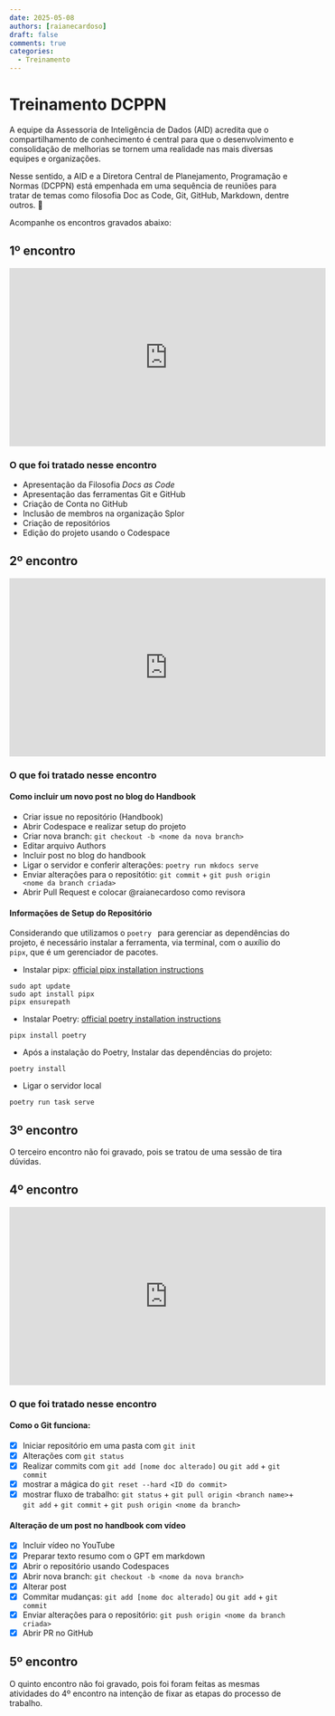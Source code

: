 ```yaml
---
date: 2025-05-08
authors: [raianecardoso]
draft: false
comments: true
categories:
  - Treinamento
---
```


# Treinamento DCPPN

A equipe da Assessoria de Inteligência de Dados (AID) acredita que o compartilhamento de conhecimento é central para que o desenvolvimento e consolidação de melhorias se tornem uma realidade nas mais diversas equipes e organizações.


<!-- more -->

Nesse sentido, a AID  e a Diretora Central de Planejamento, Programação e Normas (DCPPN) está empenhada em uma sequência de reuniões para tratar de temas como filosofia Doc as Code, Git, GitHub, Markdown, dentre outros. :rocket:

Acompanhe os encontros gravados abaixo:

## 1º encontro

<iframe width="560" height="315" src="https://www.youtube.com/embed/W1ixJnWQaP4?si=Fn2I_m5zSTAzaqV-" title="YouTube video player" frameborder="0" allow="accelerometer; autoplay; clipboard-write; encrypted-media; gyroscope; picture-in-picture; web-share" referrerpolicy="strict-origin-when-cross-origin" allowfullscreen></iframe>

### O que foi tratado nesse encontro

- Apresentação da Filosofia _Docs as Code_
- Apresentação das ferramentas Git e GitHub
- Criação de Conta no GitHub
- Inclusão de membros na organização Splor
- Criação de repositórios
- Edição do projeto usando o Codespace

## 2º encontro

<iframe width="560" height="315" src="https://www.youtube.com/embed/9WYeziycXXE?si=F-3dgv0idzX508eJ" title="YouTube video player" frameborder="0" allow="accelerometer; autoplay; clipboard-write; encrypted-media; gyroscope; picture-in-picture; web-share" referrerpolicy="strict-origin-when-cross-origin" allowfullscreen></iframe>

### O que foi tratado nesse encontro

#### Como incluir um novo post no blog do Handbook
- Criar issue no repositório (Handbook)
- Abrir Codespace e realizar setup do projeto
- Criar nova branch: `git checkout -b <nome da nova branch>`
- Editar arquivo Authors
- Incluir post no blog do handbook 
- Ligar o servidor e conferir alterações: `poetry run mkdocs serve`
- Enviar alterações para o repositótio: `git commit` + `git push origin <nome da branch criada>` 
- Abrir Pull Request e colocar @raianecardoso como revisora

#### Informações de Setup do Repositório
Considerando que utilizamos o `poetry ` para gerenciar as dependências do projeto, é necessário  instalar a ferramenta, via terminal, com o auxílio do `pipx`, que é um gerenciador de pacotes.

- Instalar pipx: [official pipx installation instructions](https://pipx.pypa.io/stable/installation/)
```
sudo apt update
sudo apt install pipx
pipx ensurepath
```
- Instalar Poetry: [official poetry installation instructions](https://python-poetry.org/docs/#installation)
```
pipx install poetry
```
- Após a instalação do Poetry, Instalar das dependências do projeto:
```
poetry install
```
- Ligar o servidor local
```
poetry run task serve
```

## 3º encontro
O terceiro encontro não foi gravado, pois se tratou de uma sessão de tira dúvidas. 

## 4º encontro

<iframe width="560" height="315" src="https://www.youtube.com/embed/Fu44-25Sdk8?si=bzYS97uCgZB0iK_4" title="YouTube video player" frameborder="0" allow="accelerometer; autoplay; clipboard-write; encrypted-media; gyroscope; picture-in-picture; web-share" referrerpolicy="strict-origin-when-cross-origin" allowfullscreen></iframe>

### O que foi tratado nesse encontro

#### Como o Git funciona:
- [x] Iniciar repositório em uma pasta com `git init`
- [x] Alterações com `git status`
- [x] Realizar commits com `git add [nome doc alterado]` ou `git add` + `git commit` 
- [x] mostrar a mágica do `git reset --hard <ID do commit>`
- [x] mostrar fluxo de trabalho: `git status` + `git pull origin <branch name>`+ `git add` + `git commit` + `git push origin <nome da branch>`

#### Alteração de um post no handbook com vídeo

- [x] Incluir vídeo no YouTube
- [x] Preparar texto resumo com o GPT em markdown
- [x] Abrir o repositório usando Codespaces
- [x] Abrir nova branch: `git checkout -b <nome da nova branch>` 
- [x] Alterar post
- [x] Commitar mudanças: `git add [nome doc alterado]` ou `git add` + `git commit`
- [x] Enviar alterações para o repositório: `git push origin <nome da branch criada>`
- [x] Abrir PR no GitHub

## 5º encontro
O quinto encontro não foi gravado, pois foi foram feitas as mesmas atividades do 4º encontro na intenção de fixar as etapas do processo de trabalho.
